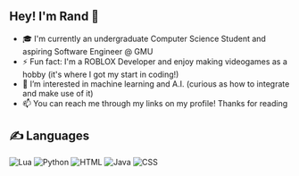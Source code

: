 ## Hey! I'm Rand 👋

- 🎓 I'm currently an undergraduate Computer Science Student and aspiring Software Engineer @ GMU
- ⚡ Fun fact: I'm a ROBLOX Developer and enjoy making videogames as a hobby (it's where I got my start in coding!)
- 👀 I’m interested in machine learning and A.I. (curious as how to integrate and make use of it)
- 📫 You can reach me through my links on my profile! Thanks for reading

## ✍️ Languages

![Lua](https://img.shields.io/badge/LUA-%232C2D72.svg?style=flat&logo=lua&logoColor=white) ![Python](https://img.shields.io/badge/-Python-2b5b83?style=flat&logo=python&logoColor=ffdf76) ![HTML](https://img.shields.io/badge/-HTML-E34F26?style=flat&logo=html5&logoColor=white) ![Java](https://img.shields.io/badge/JAVA-%23ED8B00.svg?style=flat&logo=openjdk&logoColor=white) ![CSS](https://img.shields.io/badge/-CSS-254bdd?style=flat&logo=css3)
